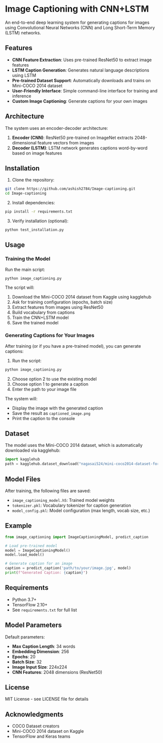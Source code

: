 # Image Captioning with CNN+LSTM

An end-to-end deep learning system for generating captions for images using Convolutional Neural Networks (CNN) and Long Short-Term Memory (LSTM) networks.

## Features

- **CNN Feature Extraction**: Uses pre-trained ResNet50 to extract image features
- **LSTM Caption Generation**: Generates natural language descriptions using LSTM
- **Pre-trained Dataset Support**: Automatically downloads and trains on Mini-COCO 2014 dataset
- **User-Friendly Interface**: Simple command-line interface for training and inference
- **Custom Image Captioning**: Generate captions for your own images

## Architecture

The system uses an encoder-decoder architecture:
1. **Encoder (CNN)**: ResNet50 pre-trained on ImageNet extracts 2048-dimensional feature vectors from images
2. **Decoder (LSTM)**: LSTM network generates captions word-by-word based on image features

## Installation

1. Clone the repository:
```bash
git clone https://github.com/ashish2784/Image-captioning.git
cd Image-captioning
```

2. Install dependencies:
```bash
pip install -r requirements.txt
```

3. Verify installation (optional):
```bash
python test_installation.py
```

## Usage

### Training the Model

Run the main script:
```bash
python image_captioning.py
```

The script will:
1. Download the Mini-COCO 2014 dataset from Kaggle using kagglehub
2. Ask for training configuration (epochs, batch size)
3. Extract features from images using ResNet50
4. Build vocabulary from captions
5. Train the CNN+LSTM model
6. Save the trained model

### Generating Captions for Your Images

After training (or if you have a pre-trained model), you can generate captions:

1. Run the script:
```bash
python image_captioning.py
```

2. Choose option 2 to use the existing model
3. Choose option 1 to generate a caption
4. Enter the path to your image file

The system will:
- Display the image with the generated caption
- Save the result as `captioned_image.png`
- Print the caption to the console

## Dataset

The model uses the Mini-COCO 2014 dataset, which is automatically downloaded via kagglehub:
```python
import kagglehub
path = kagglehub.dataset_download("nagasai524/mini-coco2014-dataset-for-image-captioning")
```

## Model Files

After training, the following files are saved:
- `image_captioning_model.h5`: Trained model weights
- `tokenizer.pkl`: Vocabulary tokenizer for caption generation
- `model_config.pkl`: Model configuration (max length, vocab size, etc.)

## Example

```python
from image_captioning import ImageCaptioningModel, predict_caption

# Load pre-trained model
model = ImageCaptioningModel()
model.load_model()

# Generate caption for an image
caption = predict_caption('path/to/your/image.jpg', model)
print(f"Generated Caption: {caption}")
```

## Requirements

- Python 3.7+
- TensorFlow 2.10+
- See `requirements.txt` for full list

## Model Parameters

Default parameters:
- **Max Caption Length**: 34 words
- **Embedding Dimension**: 256
- **Epochs**: 20
- **Batch Size**: 32
- **Image Input Size**: 224x224
- **CNN Features**: 2048 dimensions (ResNet50)

## License

MIT License - see LICENSE file for details

## Acknowledgments

- COCO Dataset creators
- Mini-COCO 2014 dataset on Kaggle
- TensorFlow and Keras teams